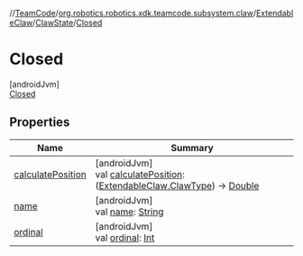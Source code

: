 //[TeamCode](../../../../../index.md)/[org.robotics.robotics.xdk.teamcode.subsystem.claw](../../../index.md)/[ExtendableClaw](../../index.md)/[ClawState](../index.md)/[Closed](index.md)

# Closed

[androidJvm]\
[Closed](index.md)

## Properties

| Name | Summary |
|---|---|
| [calculatePosition](../calculate-position.md) | [androidJvm]<br>val [calculatePosition](../calculate-position.md): ([ExtendableClaw.ClawType](../../-claw-type/index.md)) -&gt; [Double](https://kotlinlang.org/api/latest/jvm/stdlib/kotlin/-double/index.html) |
| [name](../../-claw-state-update/-both/index.md#-372974862%2FProperties%2F863896225) | [androidJvm]<br>val [name](../../-claw-state-update/-both/index.md#-372974862%2FProperties%2F863896225): [String](https://kotlinlang.org/api/latest/jvm/stdlib/kotlin/-string/index.html) |
| [ordinal](../../-claw-state-update/-both/index.md#-739389684%2FProperties%2F863896225) | [androidJvm]<br>val [ordinal](../../-claw-state-update/-both/index.md#-739389684%2FProperties%2F863896225): [Int](https://kotlinlang.org/api/latest/jvm/stdlib/kotlin/-int/index.html) |
